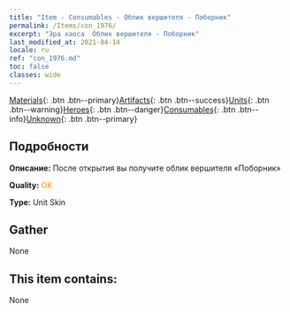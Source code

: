 ```yaml
---
title: "Item - Consumables - Облик вершителя - Поборник"
permalink: /Items/con_1976/
excerpt: "Эра хаоса  Облик вершителя - Поборник"
last_modified_at: 2021-04-14
locale: ru
ref: "con_1976.md"
toc: false
classes: wide
---
```

 [Materials](/ru/Items/){: .btn .btn--primary}[Artifacts](/ru/Items/Artifacts/){: .btn .btn--success}[Units](/ru/Items/Units/){: .btn .btn--warning}[Heroes](/ru/Items/Heroes/){: .btn .btn--danger}[Consumables](/ru/Items/Consumables/){: .btn .btn--info}[Unknown](/ru/Items/Unknown/){: .btn .btn--primary}

## Подробности
 **Описание:** После открытия вы получите облик вершителя «Поборник»

 **Quality:** <span style="color: #FF8C00">OK</span>

 **Type:** Unit Skin

## Gather

  None

## This item contains:

  None


